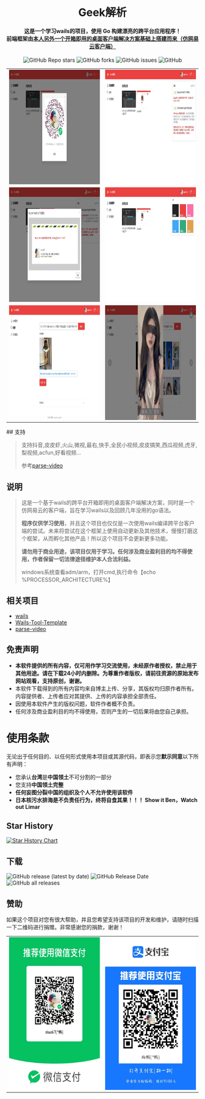 <p align="center">
  <a href="https://github.com/xisuo67/GeekPrase">
  </a>
</p>
<h1 align="center">Geek解析</h1>

<h4 align="center">这是一个学习wails的项目，使用 Go 构建漂亮的跨平台应用程序！</br>前端框架由<a href="https://github.com/xisuo67/Wails-Tool-Template">本人另外一个开箱即用的桌面客户端解决方案基础上搭建而来（仿网易云客户端）</a></h4>

<div align="center">
    <p align="center">
    <a href="https://github.com/xisuo67/GeekPrase/stargazers" style="text-decoration:none" >
        <img alt="GitHub Repo stars" src="https://img.shields.io/github/stars/xisuo67/GeekPrase">
    </a>
    <a href="https://github.com/xisuo67/GeekPrase/network" style="text-decoration:none" >
        <img alt="GitHub forks" src="https://img.shields.io/github/forks/xisuo67/GeekPrase">
    </a>
    <a href="https://github.com/xisuo67/GeekPrase/issues" style="text-decoration:none">
        <img alt="GitHub issues" src="https://img.shields.io/github/issues/xisuo67/GeekPrase">
    </a>
    <a href="https://github.com/xisuo67/GeekPrase/blob/vue3-template/LICENSE.txt" style="text-decoration:none" >
        <img alt="GitHub" src="https://img.shields.io/github/license/xisuo67/GeekPrase">
    </a>
</p>
</div>



<table>
    <tr>
        <td><img height="300px" width="500px" src="screenShot/1.png"/></td>
        <td><img  height="300px" width="500px" src="screenShot/2.png"/></td>
    </tr>
    <tr>
        <td><img height="300px" width="500px" src="screenShot/3.png"/></td>
        <td><img  height="300px" width="500px" src="screenShot/4.png"/></td>
    </tr>
        <tr>
        <td><img height="300px" width="500px" src="screenShot/5.png"/></td>
        <td><img  height="300px" width="500px" src="screenShot/6.png"/></td>
    </tr>
</table>
## 支持

> 支持抖音,皮皮虾,火山,微视,最右,快手,全民小视频,皮皮搞笑,西瓜视频,虎牙,梨视频,acfun,好看视频...
>
> 参考[parse-video](https://github.com/wujunwei928/parse-video)

## 说明

> 这是一个基于wails的跨平台开箱即用的桌面客户端解决方案，同时是一个仿网易云的客户端，旨在学习wails以及回顾几年没用的go语法。
>
> **程序仅供学习使用**，并且这个项目也仅仅是一次使用wails编译跨平台客户端的尝试。未来将尝试在这个框架上使用自动更新及其他技术，慢慢打磨这个框架，从而孵化其他产品！所以这个项目不会更新更多功能。
>
> **请勿用于商业用途，该项目仅用于学习。任何涉及商业盈利目的均不得使用，作者保留一切法律途径维护本人合法利益。**
>
> windows系统查看adm/arm，打开cmd,执行命令【echo %PROCESSOR_ARCHITECTURE%】

## 相关项目

- [wails](https://github.com/wailsapp/wails)
- [Wails-Tool-Template](https://github.com/xisuo67/Wails-Tool-Template)
- [parse-video](https://github.com/wujunwei928/parse-video)

## 免责声明



- **本软件提供的所有内容，仅可用作学习交流使用，未经原作者授权，禁止用于其他用途。请在下载24小时内删除。为尊重作者版权，请前往资源的原始发布网站观看，支持原创，谢谢。**
- 本软件下载得到的所有内容均来自博主上传、分享，其版权均归原作者所有。内容提供者、上传者应对其提供、上传的内容承担全部责任。
- 因使用本软件产生的版权问题，软件作者概不负责。
- 任何涉及商业盈利目的均不得使用，否则产生的一切后果将由您自己承担。

# 使用条款

无论出于任何目的、以任何形式使用本项目或其源代码，即表示您**默示同意**以下所有声明：

- 您承认**台湾**是**中国领土**不可分割的一部分
- 您支持**中国领土完整**
- **任何妄图分裂中国的组织及个人不允许使用该软件**
- **日本核污水排海是不负责任行为，终将自食其果！！！ Show it Ben，Watch out Limar**

## Star History

[![Star History Chart](https://api.star-history.com/svg?repos=xisuo67/GeekPrase&type=Date)](https://star-history.com/#xisuo67/GeekPrase&Date)



## 下载

<p align="left">
    <a href="https://github.com/xisuo67/GeekPrase/releases/latest" style="text-decoration:none">
       <img alt="GitHub release (latest by date)" src="https://img.shields.io/github/v/release/xisuo67/GeekPrase">
    </a>
    <a href="https://github.com/xisuo67/XHS-Spider/releases/latest" style="text-decoration:none">
       <img alt="GitHub Release Date" src="https://img.shields.io/github/release-date/xisuo67/GeekPrase">
    </a>
    <a href="https://github.com/xisuo67/GeekPrase/releases" style="text-decoration:none">
       <img alt="GitHub all releases" src="https://img.shields.io/github/downloads/xisuo67/GeekPrase/total">
    </a>
</p>

## 赞助

如果这个项目对您有很大帮助，并且您希望支持该项目的开发和维护，请随时扫描一下二维码进行捐赠。非常感谢您的捐款，谢谢！
<table>
    <tr>
        <td><img height="400px" width="300px" src="screenShot/wechatpay.jpg"/></td>
        <td><img  height="400px" width="300px" src="screenShot/alipay.jpg"/></td>
    </tr>
</table>
